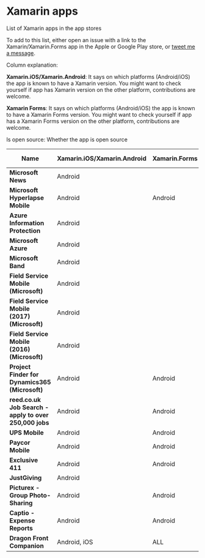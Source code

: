 # Xamarin apps

List of Xamarin apps in the app stores

To add to this list, either open an issue with a link to the Xamarin/Xamarin.Forms app in the Apple or Google Play store, or [tweet me a message](https://twitter.com/nitescua).

Column explanation:

**Xamarin.iOS/Xamarin.Android**: It says on which platforms (Android/iOS) the app is known to have a Xamarin version. You might want to check yourself if app has Xamarin version on the other platform, contributions are welcome.

**Xamarin Forms**: It says on which platforms (Android/iOS) the app is known to have a Xamarin Forms version. You might want to check yourself if app has a Xamarin Forms version on the other platform, contributions are welcome. 

Is open source: Whether the app is open source

| Name | Xamarin.iOS/Xamarin.Android | Xamarin.Forms | Is open source? | 
|------|--------|-----------|-------|
| **Microsoft News**     |   Android |     |    |
| **Microsoft Hyperlapse Mobile**  |   Android  |   Android  |     |
| **Azure Information Protection** | Android |   |     |
| **Microsoft Azure** | Android |   |    |
| **Microsoft Band**| Android |  |   |
| **Field Service Mobile (Microsoft)** | Android |   |    |
| **Field Service Mobile (2017) (Microsoft)** | Android |  |   |
| **Field Service Mobile (2016) (Microsoft)** | Android |  |   |
| **Project Finder for Dynamics365 (Microsoft)** | Android | Android|  |
| **reed.co.uk Job Search - apply to over 250,000 jobs** | Android | Android |  |
| **UPS Mobile** | Android | Android|  |
| **Paycor Mobile** | Android | Android |   |    |
| **Exclusive 411**  |   Android  |  Android   |     |
| **JustGiving** | Android |  |  |
| **Picturex - Group Photo-Sharing** | Android | Android |  |
| **Captio - Expense Reports** | Android | Android |  |
| **Dragon Front Companion**     |   Android, iOS  |  ALL   |  YES | YES |


